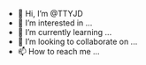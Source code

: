 - 👋 Hi, I’m @TTYJD
- 👀 I’m interested in ...
- 🌱 I’m currently learning ...
- 💞️ I’m looking to collaborate on ...
- 📫 How to reach me ...

<!---
TTYJD/TTYJD is a ✨ special ✨ repository because its `README.md` (this file) appears on your GitHub profile.
You can click the Preview link to take a look at your changes.
--->
